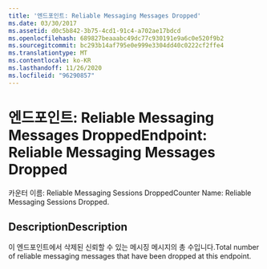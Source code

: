 ```yaml
---
title: '엔드포인트: Reliable Messaging Messages Dropped'
ms.date: 03/30/2017
ms.assetid: d0c5b842-3b75-4cd1-91c4-a702ae17bdcd
ms.openlocfilehash: 689827beaaabc49dc77c930191e9a6c0e520f9b2
ms.sourcegitcommit: bc293b14af795e0e999e3304dd40c0222cf2ffe4
ms.translationtype: MT
ms.contentlocale: ko-KR
ms.lasthandoff: 11/26/2020
ms.locfileid: "96290857"
---
```

# <a name="endpoint-reliable-messaging-messages-dropped"></a><span data-ttu-id="800ec-102">엔드포인트: Reliable Messaging Messages Dropped</span><span class="sxs-lookup"><span data-stu-id="800ec-102">Endpoint: Reliable Messaging Messages Dropped</span></span>

<span data-ttu-id="800ec-103">카운터 이름: Reliable Messaging Sessions Dropped</span><span class="sxs-lookup"><span data-stu-id="800ec-103">Counter Name: Reliable Messaging Sessions Dropped.</span></span>  
  
## <a name="description"></a><span data-ttu-id="800ec-104">Description</span><span class="sxs-lookup"><span data-stu-id="800ec-104">Description</span></span>  

 <span data-ttu-id="800ec-105">이 엔드포인트에서 삭제된 신뢰할 수 있는 메시징 메시지의 총 수입니다.</span><span class="sxs-lookup"><span data-stu-id="800ec-105">Total number of reliable messaging messages that have been dropped at this endpoint.</span></span>
